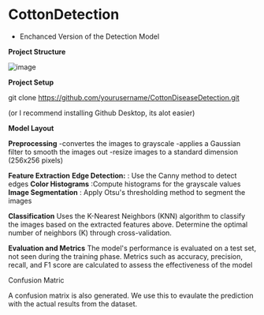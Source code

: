 # CottonDetection
- Enchanced Version of the Detection Model

**Project Structure**

![image](https://github.com/kkwillijr/CottonDetection/assets/96938630/4cc0b4e8-528d-47f0-9bbb-bc8da313c708)

**Project Setup**

git clone https://github.com/yourusername/CottonDiseaseDetection.git

(or I recommend installing Github Desktop, its alot easier)

**Model Layout**

**Preprocessing**
-convertes the images to grayscale
-applies a Gaussian filter to smooth the images out
-resize images to a standard dimension (256x256 pixels)

**Feature Extraction**
**Edge Detection:** : Use the Canny method to detect edges
**Color Histograms** :Compute histograms for the grayscale values
**Image Segmentation** : Apply Otsu's thresholding method to segment the images

**Classification**
Uses the K-Nearest Neighbors (KNN) algorithm to classify the images based on the extracted features above.
Determine the optimal number of neighbors (K) through cross-validation.

**Evaluation and Metrics**
The model's performance is evaluated on a test set, not seen during the training phase.
Metrics such as accuracy, precision, recall, and F1 score are calculated to assess the effectiveness of the model

Confusion Matric

A confusion matrix is also generated. We use this to evaulate the prediction with the actual results from the dataset.
 
